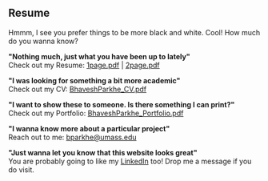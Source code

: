 ## Resume

Hmmm, I see you prefer things to be more black and white. Cool! How much do you wanna know?

**"Nothing much, just what you have been up to lately"**
<br>Check out my Resume: [1page.pdf](/pdf/BhaveshParkhe_Resume.pdf) | [2page.pdf](/pdf/BhaveshParkhe_Resume_Long.pdf)

**"I was looking for something a bit more academic"**
<br>Check out my CV: [BhaveshParkhe_CV.pdf](/pdf/BParkhe_CV.pdf)

**"I want to show these to someone. Is there something I can print?"**
<br>Check out my Portfolio: [BhaveshParkhe_Portfolio.pdf](/pdf/BhaveshParkhe_Portfolio.pdf)

**"I wanna know more about a particular project"**
<br>Reach out to me: bparkhe@umass.edu

**"Just wanna let you know that this website looks great"**
<br>You are probably going to like my [LinkedIn](https://www.linkedin.com/in/bparkhe) too! Drop me a message if you do visit.
